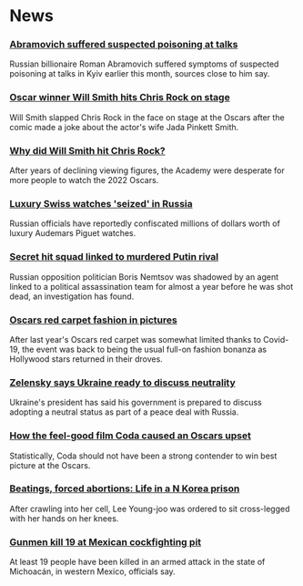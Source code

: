 # News
### [Abramovich suffered suspected poisoning at talks](https://www.bbc.com/news/world-europe-60904676)
Russian billionaire Roman Abramovich suffered symptoms of suspected poisoning at talks in Kyiv earlier this month, sources close to him say.
### [Oscar winner Will Smith hits Chris Rock on stage](https://www.bbc.com/news/entertainment-arts-60897004)
Will Smith slapped Chris Rock in the face on stage at the Oscars after the comic made a joke about the actor's wife Jada Pinkett Smith.
### [Why did Will Smith hit Chris Rock?](https://www.bbc.com/news/entertainment-arts-60896604)
After years of declining viewing figures, the Academy were desperate for more people to watch the 2022 Oscars.
### [Luxury Swiss watches 'seized' in Russia](https://www.bbc.com/news/world-europe-60900694)
Russian officials have reportedly confiscated millions of dollars worth of luxury Audemars Piguet watches.
### [Secret hit squad linked to murdered Putin rival](https://www.bbc.com/news/world-europe-60878663)
Russian opposition politician Boris Nemtsov was shadowed by an agent linked to a political assassination team for almost a year before he was shot dead, an investigation has found.
### [Oscars red carpet fashion in pictures](https://www.bbc.com/news/entertainment-arts-60896370)
After last year's Oscars red carpet was somewhat limited thanks to Covid-19, the event was back to being the usual full-on fashion bonanza as Hollywood stars returned in their droves.
### [Zelensky says Ukraine ready to discuss neutrality](https://www.bbc.com/news/world-europe-60901024)
Ukraine's president has said his government is prepared to discuss adopting a neutral status as part of a peace deal with Russia.  
### [How the feel-good film Coda caused an Oscars upset](https://www.bbc.com/news/entertainment-arts-60825096)
Statistically, Coda should not have been a strong contender to win best picture at the Oscars.
### [Beatings, forced abortions: Life in a N Korea prison](https://www.bbc.com/news/world-asia-60870739)
After crawling into her cell, Lee Young-joo was ordered to sit cross-legged with her hands on her knees. 
### [Gunmen kill 19 at Mexican cockfighting pit](https://www.bbc.com/news/world-latin-america-60900854)
At least 19 people have been killed in an armed attack in the state of Michoacán, in western Mexico, officials say.
